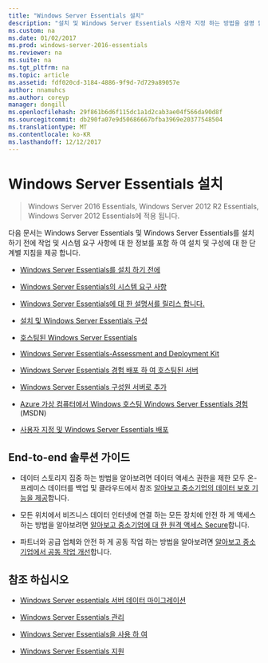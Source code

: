 ```yaml
---
title: "Windows Server Essentials 설치"
description: "설치 및 Windows Server Essentials 사용자 지정 하는 방법을 설명 합니다."
ms.custom: na
ms.date: 01/02/2017
ms.prod: windows-server-2016-essentials
ms.reviewer: na
ms.suite: na
ms.tgt_pltfrm: na
ms.topic: article
ms.assetid: fdf020cd-3184-4886-9f9d-7d729a89057e
author: nnamuhcs
ms.author: coreyp
manager: dongill
ms.openlocfilehash: 29f861b6d6f115dc1a1d2cab3ae04f566da90d8f
ms.sourcegitcommit: db290fa07e9d50686667bfba3969e20377548504
ms.translationtype: MT
ms.contentlocale: ko-KR
ms.lasthandoff: 12/12/2017
---
```

# <a name="install-windows-server-essentials"></a>Windows Server Essentials 설치

>Windows Server 2016 Essentials, Windows Server 2012 R2 Essentials, Windows Server 2012 Essentials에 적용 됩니다.

다음 문서는 Windows Server Essentials 및 Windows Server Essentials를 설치 하기 전에 작업 및 시스템 요구 사항에 대 한 정보를 포함 하 여 설치 및 구성에 대 한 단계별 지침을 제공 합니다.   
  
-   [Windows Server Essentials를 설치 하기 전에](Before-You-Install-Windows-Server-Essentials.md)  
  
-   [Windows Server Essentials의 시스템 요구 사항](../get-started/system-requirements.md)  
  
-   [Windows Server Essentials에 대 한 설명서를 릴리스 합니다.](../get-started/release-notes.md)  
  
-   [설치 및 Windows Server Essentials 구성](Install-and-Configure-Windows-Server-Essentials.md)  
  
-   [호스팅된 Windows Server Essentials](Hosted-Windows-Server-Essentials.md)  
  
-   [Windows Server Essentials-Assessment and Deployment Kit](Assessment-and-Deployment-Kit-for-Windows-Server-Essentials.md)  
 
-   [Windows Server Essentials 경험 배포 하 여 호스팅된 서버](Deploy-Windows-Server-Essentials-Experience-as-a-Hosted-Server.md)  
  
-   [Windows Server Essentials 구성원 서버로 추가](Add-Windows-Server-Essentials-as-a-Member-Server.md)  
  
-   [Azure 가상 컴퓨터에서 Windows 호스팅 Windows Server Essentials 경험](https://msdn.microsoft.com/library/dn520828.aspx) (MSDN)  
  
-   [사용자 지정 및 Windows Server Essentials 배포](Customize-and-Deploy-Windows-Server-Essentials.md)  

  
## <a name="end-to-end-solution-guides"></a>End-to-end 솔루션 가이드  
  
-    데이터 스토리지 집중 하는 방법을 알아보려면 데이터 액세스 권한을 제한 모두 온-프레미스 데이터를 백업 및 클라우드에서 참조 [알아보고 중소기업의 데이터 보호 기능을 제공](https://technet.microsoft.com/library/dn582043.aspx)합니다.  
  
-    모든 위치에서 비즈니스 데이터 인터넷에 연결 하는 모든 장치에 안전 하 게 액세스 하는 방법을 알아보려면 [알아보고 중소기업에 대 한 원격 액세스 Secure](https://technet.microsoft.com/library/dn629457.aspx)합니다.  
  
-    파트너와 공급 업체와 안전 하 게 공동 작업 하는 방법을 알아보려면 [알아보고 중소기업에서 공동 작업 개선](https://technet.microsoft.com/library/dn747893.aspx)합니다.  
  
## <a name="see-also"></a>참조 하십시오  
    
  
-   [Windows Server essentials 서버 데이터 마이그레이션](../migrate/Migrate-Server-Data-to-Windows-Server-Essentials.md)  
  
-   [Windows Server Essentials 관리](../manage/Manage-Windows-Server-Essentials.md)  
  
-   [Windows Server Essentials을 사용 하 여](../use/Use-Windows-Server-Essentials.md)  
  
-   [Windows Server Essentials 지원](../support/Support-Windows-Server-Essentials.md)
